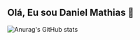  ## Olá, Eu sou Daniel Mathias 👋

![Anurag's GitHub stats](https://github-readme-stats.vercel.app/api?username=Daniel&show_icons=true&theme=radical)

